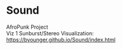 # Sound
AfroPunk Project  
Viz 1 Sunburst/Stereo Visualization: https://byounger.github.io/Sound/index.html
